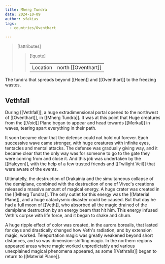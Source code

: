 ```yaml
---
title: Mherg Tundra
date: 2024-10-09
author: sfakias
tags:
  - countries/Oventhart

---
```

> [!attributes]
> 
> > [!quote]
> >
> > | | |
> > | --- | --- |
> > | Location | north [[Oventhart]] |

The tundra that spreads beyond [[Hoen]] and [[Oventhart]] to the freezing wastes.

## Vethfall

During [[Vethfall]], a huge extradimensional portal opened to the northwest of [[Oventhart]], in [[Mherg Tundra]]. It was at this point that Huge creatures from the [[Void]] Plane began to appear and head towards [[Merkal]] in waves, tearing apart everything in their path.

It soon became clear that the defense could not hold out forever. Each successive wave came stronger, with huge creatures with infinite eyes, tentacles and mental attacks. The defense was gradually giving way, and it became clear that the only way was for someone to go to the gate they were coming from and close it. And this job was undertaken by the [[Halcyon]], with the help of a few trusted friends and [[Twilight Veil]] that were aware of the events.

Ultimatelly, the destruction of Drakainia and the simultaneous collapse of the demiplane, combined with the destruction of one of Vivec's creations released a massive amount of magical energy. A huge crater was created in the [[Mherg Tundra]]. The only outlet for this energy was the [[Material Plane]], and a huge cataclysmic disaster could be caused. But that day he had a full moon of [[Veth]], who absorbed all the magic drained of the demiplane destruction by an energy beam that hit him. This energy infused Veth's corpse with life force, and it began to shake and churn.

A huge ripple effect of color was created, in the aurora borealis, that lasted for days and drastically changed how Veth's radiation, and by extension magic, worked. Teleportation magic was greatly weakened beyond short distances, and so was dimension-shifting magic. In the northern regions appeared areas where magic worked unpredictably and various unexplained magical phenomena appeared, as some [[Vethralls]] began to return to [[Material Plane]].